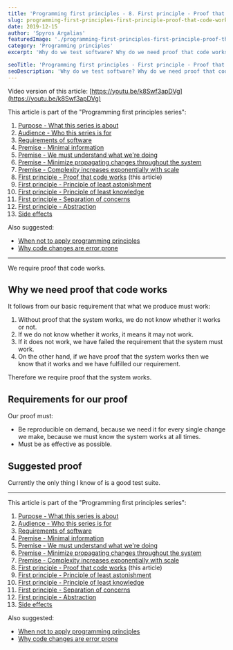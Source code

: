 ```yaml
---
title: 'Programming first principles - 8. First principle - Proof that code works'
slug: programming-first-principles-first-principle-proof-that-code-works
date: 2019-12-15
author: 'Spyros Argalias'
featuredImage: './programming-first-principles-first-principle-proof-that-code-works.png'
category: 'Programming principles'
excerpt: 'Why do we test software? Why do we need proof that code works? It follows from our basic requirements of software.'

seoTitle: 'Programming first principles - First principle - Proof that code works'
seoDescription: 'Why do we test software? Why do we need proof that code works? It follows from our basic requirements of software.'
---
```


Video version of this article: [https://youtu.be/k8Swf3apDVg](https://youtu.be/k8Swf3apDVg)

This article is part of the "Programming first principles series":

1. [Purpose - What this series is about](/blog/programming-first-principles-purpose-what-this-series-is-about/)
2. [Audience - Who this series is for](/blog/programming-first-principles-audience-who-this-series-is-for/)
3. [Requirements of software](/blog/programming-first-principles-requirements-of-software/)
4. [Premise - Minimal information](/blog/programming-first-principles-premise-minimal-information/)
5. [Premise - We must understand what we're doing](/blog/programming-first-principles-premise-we-must-understand-what-were-doing/)
6. [Premise - Minimize propagating changes throughout the system](/blog/programming-first-principles-premise-minimize-propagating-changes/)
7. [Premise - Complexity increases exponentially with scale](/blog/programming-first-principles-premise-complexity-increases-exponentially-with-scale/)
8. [First principle - Proof that code works](/blog/programming-first-principles-first-principle-proof-that-code-works/) (this article)
9. [First principle - Principle of least astonishment](/blog/programming-first-principles-first-principle-principle-of-least-astonishment/)
10. [First principle - Principle of least knowledge](/blog/programming-first-principles-first-principle-principle-of-least-knowledge/)
11. [First principle - Separation of concerns](/blog/programming-first-principles-first-principle-separation-of-concerns/)
12. [First principle - Abstraction](/blog/programming-first-principles-first-principle-abstraction/)
13. [Side effects](/blog/programming-first-principles-side-effects/)

Also suggested:

- [When not to apply programming principles](/blog/when-not-to-apply-programming-principles/)
- [Why code changes are error prone](/blog/why-code-changes-are-error-prone/)

---

We require proof that code works.

## Why we need proof that code works

It follows from our basic requirement that what we produce must work:

1. Without proof that the system works, we do not know whether it works or not.
2. If we do not know whether it works, it means it may not work.
3. If it does not work, we have failed the requirement that the system must work.
4. On the other hand, if we have proof that the system works then we know that it works and we have fulfilled our requirement.

Therefore we require proof that the system works.

## Requirements for our proof

Our proof must:

- Be reproducible on demand, because we need it for every single change we make, because we must know the system works at all times.
- Must be as effective as possible.

## Suggested proof

Currently the only thing I know of is a good test suite.

---

This article is part of the "Programming first principles series":

1. [Purpose - What this series is about](/blog/programming-first-principles-purpose-what-this-series-is-about/)
2. [Audience - Who this series is for](/blog/programming-first-principles-audience-who-this-series-is-for/)
3. [Requirements of software](/blog/programming-first-principles-requirements-of-software/)
4. [Premise - Minimal information](/blog/programming-first-principles-premise-minimal-information/)
5. [Premise - We must understand what we're doing](/blog/programming-first-principles-premise-we-must-understand-what-were-doing/)
6. [Premise - Minimize propagating changes throughout the system](/blog/programming-first-principles-premise-minimize-propagating-changes/)
7. [Premise - Complexity increases exponentially with scale](/blog/programming-first-principles-premise-complexity-increases-exponentially-with-scale/)
8. [First principle - Proof that code works](/blog/programming-first-principles-first-principle-proof-that-code-works/) (this article)
9. [First principle - Principle of least astonishment](/blog/programming-first-principles-first-principle-principle-of-least-astonishment/)
10. [First principle - Principle of least knowledge](/blog/programming-first-principles-first-principle-principle-of-least-knowledge/)
11. [First principle - Separation of concerns](/blog/programming-first-principles-first-principle-separation-of-concerns/)
12. [First principle - Abstraction](/blog/programming-first-principles-first-principle-abstraction/)
13. [Side effects](/blog/programming-first-principles-side-effects/)

Also suggested:

- [When not to apply programming principles](/blog/when-not-to-apply-programming-principles/)
- [Why code changes are error prone](/blog/why-code-changes-are-error-prone/)
